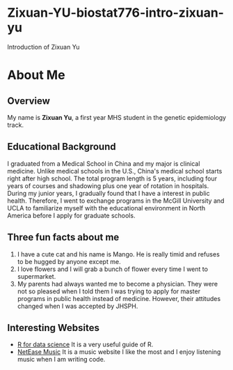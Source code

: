 # Zixuan-YU-biostat776-intro-zixuan-yu
 Introduction of Zixuan Yu
# About Me  
## Overview  
My name is **Zixuan Yu**, a first year MHS student in the genetic epidemiology track.

## Educational Background  
I graduated from a Medical School in China and my major is clinical medicine. Unlike medical schools in the U.S., China's medical school starts right after high school. The total program length is 5 years, including four years of courses and shadowing plus one year of rotation in hospitals. During my junior years, I gradually found that I have a interest in public health. Therefore, I went to exchange programs in the McGill University and UCLA to familiarize myself with the educational environment in North America before I apply for graduate schools. 


## Three fun facts about me
1. I have a cute cat and his name is Mango. He is really timid and refuses to be hugged by anyone except me.  
2. I love flowers and I will grab a bunch of flower every time I went to supermarket.  
3. My parents had always wanted me to become a physician. They were not so pleased when I told them I was trying to apply for master programs in public health instead of medicine. However, their attitudes changed when I was accepted by JHSPH.  



## Interesting Websites  
- [R for data science](https://r4ds.had.co.nz/) It is a very useful guide of R.  
- [NetEase Music](https://music.163.com/) It is a music website I like the most and I enjoy listening music when I am writing code. 

